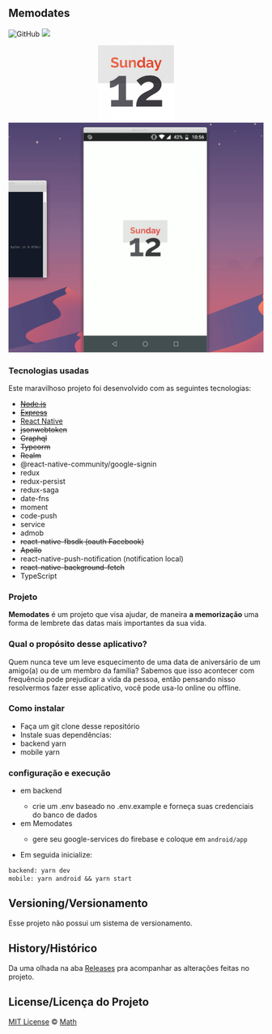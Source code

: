 ## Memodates

![GitHub](https://img.shields.io/github/license/t-heu/memodates)
<a href="https://www.linkedin.com/in/matheusgbatista" >
  <img src="https://img.shields.io/badge/siga-LinkedIn-blue.svg" />
</a>

<p align="center">
  <img alt="Logo do projeto" src="./_docs/web_hi_res_512.png" width="150" /><br/>
  <img alt="exemplo" src="./_docs/Peek 08-07-2020 10-57.gif" width="1080" />
</p>

###  Tecnologias usadas
Este maravilhoso projeto foi desenvolvido com as seguintes tecnologias:
- ~~[Node.js](https://nodejs.org/en/)~~
- ~~[Express](https://expressjs.com/pt-br/)~~
- [React Native](https://pt-br.reactjs.org/)
- ~~jsonwebtoken~~
- ~~Graphql~~
- ~~Typeorm~~
- ~~Realm~~
- @react-native-community/google-signin
- redux
- redux-persist
- redux-saga
- date-fns
- moment
- code-push
- service
- admob
- ~~react-native-fbsdk (oauth Facebook)~~
- ~~Apollo~~
- react-native-push-notification (notification local)
- ~~react-native-background-fetch~~
- TypeScript

###  Projeto

<b>Memodates</b> é um projeto que visa ajudar, de maneira <b>a memorização</b> uma forma de lembrete das datas mais importantes da sua vida.

### Qual o propósito desse aplicativo?<br>

Quem nunca teve um leve esquecimento de uma data de aniversário de um amigo(a) ou de um membro da família? Sabemos que isso acontecer com frequência pode prejudicar a vida da pessoa, então pensando nisso resolvermos fazer esse aplicativo, você pode usa-lo online ou offline.

###  Como instalar

- Faça um git clone desse repositório
- Instale suas dependências: 
- backend yarn
- mobile yarn

### configuração e execução

<ul>
  <li>em backend</li>
  <ul>
    <li>crie um .env baseado no .env.example e forneça suas credenciais do banco de dados </li>
  </ul>
  <li>em Memodates</li>
  <ul>
    <li>gere seu google-services do firebase e coloque em <code>android/app</code></li>
  </ul>
</ul>

- Em seguida inicialize:
```
backend: yarn dev 
mobile: yarn android && yarn start
```

## Versioning/Versionamento

Esse projeto não possui um sistema de versionamento.

## History/Histórico
Da uma olhada na aba [Releases](https://github.com/t-heu/memodates/releases) pra acompanhar as alterações feitas no projeto.

## License/Licença do Projeto
[MIT License](./LICENSE) © [Math](https://github.com/t-heu/)
